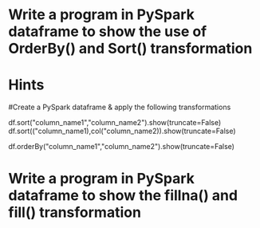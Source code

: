 # Write a program in PySpark dataframe to show the use of OrderBy() and Sort() transformation 

# Hints 

#Create a PySpark dataframe & apply the following transformations

df.sort("column_name1","column_name2").show(truncate=False)
df.sort(("column_name1),col("column_name2)).show(truncate=False)

df.orderBy("column_name1","column_name2").show(truncate=False)

# Write a program in PySpark dataframe to show the fillna() and fill() transformation 